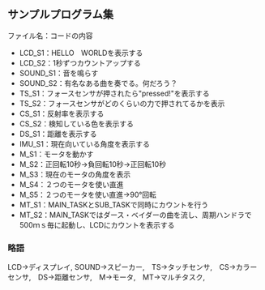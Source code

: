 ## サンプルプログラム集    
 
ファイル名：コードの内容  
- LCD_S1：HELLO　WORLDを表示する  
- LCD_S2：1秒ずつカウントアップする  
- SOUND_S1：音を鳴らす  
- SOUND_S2：有名なある曲を奏でる。何だろう？  
- TS_S1：フォースセンサが押されたら"pressed!"を表示する  
- TS_S2：フォースセンサがどのくらいの力で押されてるかを表示  
- CS_S1：反射率を表示する  
- CS_S2：検知している色を表示する  
- DS_S1：距離を表示する  
- IMU_S1：現在向いている角度を表示する  
- M_S1：モータを動かす  
- M_S2：正回転10秒→負回転10秒→正回転10秒  
- M_S3：現在のモータの角度を表示  
- M_S4：２つのモータを使い直進  
- M_S5：２つのモータを使い直進→90°回転  
- MT_S1：MAIN_TASKとSUB_TASKで同時にカウントを行う  
- MT_S2：MAIN_TASKではダース・ベイダーの曲を流し、周期ハンドラで500ｍｓ毎に起動し、LCDにカウントを表示する

### 略語    
LCD→ディスプレイ, SOUND→スピーカー,　TS→タッチセンサ,　CS→カラーセンサ,　DS→距離センサ,　M→モータ,　MT→マルチタスク,  
